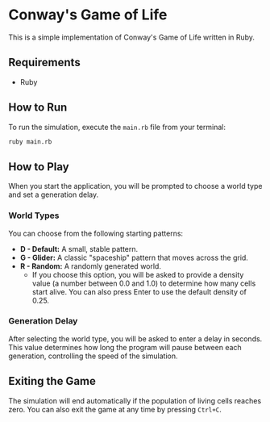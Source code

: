 # Conway's Game of Life

This is a simple implementation of Conway's Game of Life written in Ruby.

## Requirements

- Ruby

## How to Run

To run the simulation, execute the `main.rb` file from your terminal:

```bash
ruby main.rb
```

## How to Play

When you start the application, you will be prompted to choose a world type and set a generation delay.

### World Types

You can choose from the following starting patterns:

-   **D - Default:** A small, stable pattern.
-   **G - Glider:** A classic "spaceship" pattern that moves across the grid.
-   **R - Random:** A randomly generated world.
    -   If you choose this option, you will be asked to provide a density value (a number between 0.0 and 1.0) to determine how many cells start alive. You can also press Enter to use the default density of 0.25.

### Generation Delay

After selecting the world type, you will be asked to enter a delay in seconds. This value determines how long the program will pause between each generation, controlling the speed of the simulation.

## Exiting the Game

The simulation will end automatically if the population of living cells reaches zero. You can also exit the game at any time by pressing `Ctrl+C`.
